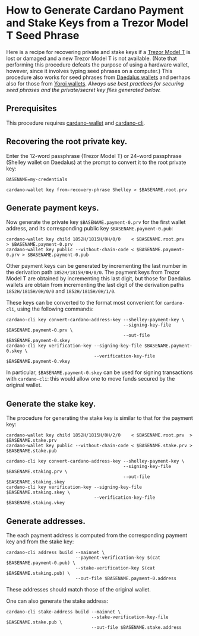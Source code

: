 # How to Generate Cardano Payment and Stake Keys from a Trezor Model T Seed Phrase

Here is a recipe for recovering private and stake keys if a [Trezor Model T](https://trezor.io/) is lost or damaged and a new Trezor Model T is not available. (Note that performing this procedure defeats the purpose of using a hardware wallet, however, since it involves typing seed phrases on a computer.) This procedure also works for seed phrases from [Daedalus wallets](https://daedaluswallet.io/) and perhaps also for those from [Yoroi wallets](https://yoroi-wallet.com/). *Always use best practices for securing seed phrases and the private/secret key files generated below.*


## Prerequisites

This procedure requires [cardano-wallet](https://github.com/input-output-hk/cardano-wallet/tree/master/README.md) and [cardano-cli](https://github.com/input-output-hk/cardano-node/tree/master/cardano-cli/README.md).


## Recovering the root private key.

Enter the 12-word passphrase (Trezor Model T) or 24-word passphrase (Shelley wallet on Daedalus) at the prompt to convert it to the root private key:

	BASENAME=my-credentials
	
	cardano-wallet key from-recovery-phrase Shelley > $BASENAME.root.prv


## Generate payment keys.

Now generate the private key `$BASENAME.payment-0.prv` for the first wallet address, and its corresponding public key `$BASENAME.payment-0.pub`:

	cardano-wallet key child 1852H/1815H/0H/0/0    < $BASENAME.root.prv      > $BASENAME.payment-0.prv
	cardano-wallet key public --without-chain-code < $BASENAME.payment-0.prv > $BASENAME.payment-0.pub

Other payment keys can be generated by incrementing the last number in the derivation path `1852H/1815H/0H/0/0`. The payment keys from Trezor Model T are obtained by incrementing this last digit, but those for Daedalus wallets are obtain from incrementing the last digit of the derivation paths `1852H/1815H/0H/0/0` and `1852H/1815H/0H/1/0`.

These keys can be converted to the format most convenient for `cardano-cli`, using the following commands:

	cardano-cli key convert-cardano-address-key --shelley-payment-key \
	                                            --signing-key-file $BASENAME.payment-0.prv \
	                                            --out-file $BASENAME.payment-0.skey
	cardano-cli key verification-key --signing-key-file $BASENAME.payment-0.skey \
	                                 --verification-key-file $BASENAME.payment-0.vkey

In particular, `$BASENAME.payment-0.skey` can be used for signing transactions with `cardano-cli`: this would allow one to move funds secured by the original wallet.


## Generate the stake key.

The procedure for generating the stake key is similar to that for the payment key:

	cardano-wallet key child 1852H/1815H/0H/2/0    < $BASENAME.root.prv  > $BASENAME.stake.prv
	cardano-wallet key public --without-chain-code < $BASENAME.stake.prv > $BASENAME.stake.pub
	
	cardano-cli key convert-cardano-address-key --shelley-payment-key \
	                                            --signing-key-file $BASENAME.staking.prv \
	                                            --out-file $BASENAME.staking.skey
	cardano-cli key verification-key --signing-key-file $BASENAME.staking.skey \
	                                 --verification-key-file $BASENAME.staking.vkey


## Generate addresses.

The each payment address is computed from the corresponding payment key and from the stake key:

	cardano-cli address build --mainnet \
	                          --payment-verification-key $(cat $BASENAME.payment-0.pub) \
	                          --stake-verification-key $(cat $BASENAME.staking.pub) \
	                          --out-file $BASENAME.payment-0.address

These addresses should match those of the original wallet.


One can also generate the stake address:

	cardano-cli stake-address build --mainnet \
	                                --stake-verification-key-file $BASENAME.stake.pub \
	                                --out-file $BASENAME.stake.address
